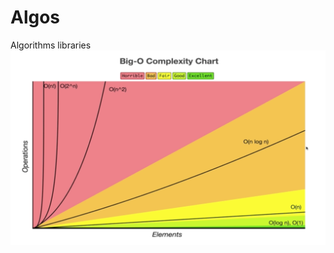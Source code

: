 # Algos
Algorithms libraries
![alt text](https://github.com/jeremie74/Algos/blob/master/Big%20O%20Complexity.png)
